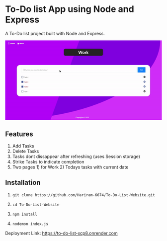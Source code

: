 # To-Do list App using Node and Express

A To-Do list project built with Node and Express.

![todo list screenshot](https://github.com/Hariram-6674/To-Do-List-Website/blob/main/ezgif-1-12bdfeae7a.gif)

## Features

1. Add Tasks
2. Delete Tasks
3. Tasks dont dissappear after refreshing (uses Session storage)
4. Strike Tasks to indicate completion
5. Two pages 1) for Work 2) Todays tasks with current date

## Installation

1. `git clone https://github.com/Hariram-6674/To-Do-List-Website.git`

2. `cd To-Do-List-Website`

3. `npm install`

4. `nodemon index.js`

Deployment Link: https://to-do-list-xcp8.onrender.com
